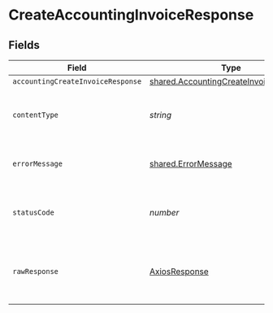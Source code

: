 # CreateAccountingInvoiceResponse


## Fields

| Field                                                                                                   | Type                                                                                                    | Required                                                                                                | Description                                                                                             |
| ------------------------------------------------------------------------------------------------------- | ------------------------------------------------------------------------------------------------------- | ------------------------------------------------------------------------------------------------------- | ------------------------------------------------------------------------------------------------------- |
| `accountingCreateInvoiceResponse`                                                                       | [shared.AccountingCreateInvoiceResponse](../../../sdk/models/shared/accountingcreateinvoiceresponse.md) | :heavy_minus_sign:                                                                                      | Success                                                                                                 |
| `contentType`                                                                                           | *string*                                                                                                | :heavy_check_mark:                                                                                      | HTTP response content type for this operation                                                           |
| `errorMessage`                                                                                          | [shared.ErrorMessage](../../../sdk/models/shared/errormessage.md)                                       | :heavy_minus_sign:                                                                                      | The request made is not valid.                                                                          |
| `statusCode`                                                                                            | *number*                                                                                                | :heavy_check_mark:                                                                                      | HTTP response status code for this operation                                                            |
| `rawResponse`                                                                                           | [AxiosResponse](https://axios-http.com/docs/res_schema)                                                 | :heavy_check_mark:                                                                                      | Raw HTTP response; suitable for custom response parsing                                                 |